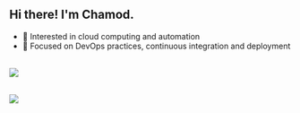 ## Hi there! I'm Chamod.

* 🌱 Interested in cloud computing and automation
* 🔧 Focused on DevOps practices, continuous integration and deployment

<br> <img src="https://github-readme-stats.vercel.app/api/top-langs/?username=chamodranasgala&&exclude_reo=chamodranasgala&layout=compact&theme=great-gatsby"/>

<br> <img src="https://skillicons.dev/icons?i=react,nodejs,html,css,js,bootstrap,java,mongodb,laravel,git,vscode,eclipse"/>
